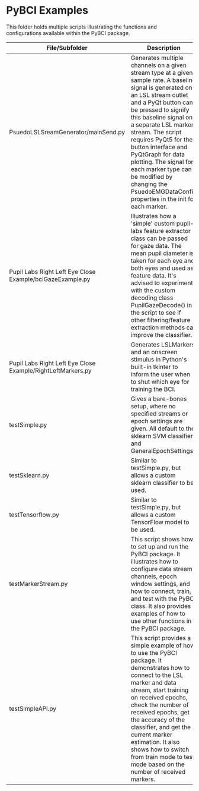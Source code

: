 # PyBCI Examples

This folder holds multiple scripts illustrating the functions and configurations available within the PyBCI package.

| File/Subfolder | Description |
| --- | --- |
| PsuedoLSLSreamGenerator/mainSend.py | Generates multiple channels on a given stream type at a given sample rate. A baseline signal is generated on an LSL stream outlet and a PyQt button can be pressed to signify this baseline signal on a separate LSL marker stream. The script requires PyQt5 for the button interface and PyQtGraph for data plotting. The signal for each marker type can be modified by changing the PsuedoEMGDataConfig properties in the init for each marker.|
| Pupil Labs Right Left Eye Close Example/bciGazeExample.py | Illustrates how a 'simple' custom pupil-labs feature extractor class can be passed for gaze data. The mean pupil diameter is taken for each eye and both eyes and used as feature data. It's advised to experiment with the custom decoding class PupilGazeDecode() in the script to see if other filtering/feature extraction methods can improve the classifier. |
| Pupil Labs Right Left Eye Close Example/RightLeftMarkers.py | Generates LSLMarkers and an onscreen stimulus in Python's built-in tkinter to inform the user when to shut which eye for training the BCI. |
| testSimple.py | Gives a bare-bones setup, where no specified streams or epoch settings are given. All default to the sklearn SVM classifier and GeneralEpochSettings. |
| testSklearn.py | Similar to testSimple.py, but allows a custom sklearn classifier to be used. |
| testTensorflow.py | Similar to testSimple.py, but allows a custom TensorFlow model to be used. |
| testMarkerStream.py | This script shows how to set up and run the PyBCI package. It illustrates how to configure data stream channels, epoch window settings, and how to connect, train, and test with the PyBCI class. It also provides examples of how to use other functions in the PyBCI package. |
| testSimpleAPI.py | This script provides a simple example of how to use the PyBCI package. It demonstrates how to connect to the LSL marker and data stream, start training on received epochs, check the number of received epochs, get the accuracy of the classifier, and get the current marker estimation. It also shows how to switch from train mode to test mode based on the number of received markers. |
